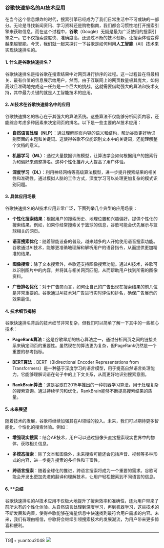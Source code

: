 ### 谷歌快速排名的AI技术应用

在当今这个信息爆炸的时代，搜索引擎已经成为了我们日常生活中不可或缺的一部分。无论是寻找新闻资讯、学习资料还是购物指南，我们都会习惯性地打开搜索引擎来获取信息。而在这个过程中，**谷歌**（Google）无疑是最为广泛使用的搜索引擎之一。它不仅搜索速度快、准确度高，还通过不断的技术创新，让搜索体验变得越来越智能。今天，我们就一起来探讨一下谷歌是如何利用**人工智能**（AI）技术来实现快速排名的。

#### 1. **什么是谷歌快速排名？**

谷歌快速排名是指谷歌在搜索结果中对网页进行排序的过程。这一过程旨在将最相关、最有价值的信息展示给用户。然而，由于互联网上的网页数量极其庞大，如何高效且准确地完成这一任务是一个巨大的挑战。这就需要借助强大的算法和技术支持，其中最为关键的就是人工智能技术的应用。

#### 2. **AI技术在谷歌快速排名中的应用**

谷歌快速排名的核心在于其强大的算法系统。这些算法不仅能够分析网页内容，还能综合考虑多种因素来决定网页的排名。以下是一些主要的AI技术应用：

- **自然语言处理（NLP）**：通过理解网页内容的语义和结构，帮助谷歌更好地识别页面的主题和关键词。这使得谷歌不仅能识别文本中的关键词，还能理解整个文档的意义。
  
- **机器学习（ML）**：通过大量数据训练模型，让算法学会如何根据用户的搜索行为和偏好来调整排名。这种个性化推荐大大提高了用户体验。
  
- **深度学习（DL）**：利用神经网络等高级算法模型，进一步提升搜索结果的相关性和准确性。通过模拟人脑的工作方式，深度学习可以处理更加复杂的模式识别问题。

#### 3. **具体应用场景**

谷歌快速排名的AI技术应用非常广泛，下面列举几个典型的应用场景：

- **个性化搜索结果**：根据用户的搜索历史、地理位置和兴趣偏好，提供个性化的搜索结果。例如，如果你经常搜索关于篮球的信息，谷歌可能会优先展示与篮球相关的网页。
  
- **语音搜索优化**：随着智能设备的普及，越来越多的人开始使用语音搜索功能。谷歌通过AI技术，能够更准确地理解和解析用户的语音指令，从而提供更加精准的结果。
  
- **图像搜索**：除了文本搜索外，谷歌还支持图像搜索功能。通过AI技术，谷歌可以识别图片中的内容，并将其与相关网页匹配，从而帮助用户找到所需的图像资料。
  
- **广告排名优化**：对于广告商而言，如何让自己的广告出现在搜索结果的前几位是非常重要的。谷歌通过AI技术对广告进行实时评估和排名，确保广告展示的效果最佳。

#### 4. **技术细节揭秘**

谷歌快速排名背后的技术细节非常复杂，但我们可以简单了解一下其中的一些核心技术：

- **PageRank算法**：这是谷歌早期的核心算法之一，通过分析网页之间的链接关系来确定网页的重要性。虽然现在的算法更为复杂，但PageRank仍然是一个重要的参考指标。
  
- **BERT算法**：BERT（Bidirectional Encoder Representations from Transformers）是一种基于深度学习的语言模型，用于提高自然语言处理能力。它能够理解词语在句子中的上下文关系，从而更好地识别搜索意图。
  
- **RankBrain算法**：这是谷歌在2015年推出的一种机器学习算法，用于处理复杂的搜索查询。通过持续学习和优化，RankBrain能够不断提高搜索结果的质量。

#### 5. **未来展望**

随着技术的发展，谷歌将继续加强其在AI领域的投入。未来，我们可以期待更多智能化、个性化的搜索体验。例如：

- **增强现实搜索**：结合AR技术，用户可以通过摄像头直接搜索现实世界中的物体，获取相关信息。
  
- **多模态搜索**：除了文本和图像外，未来搜索可能还会包括声音、视频等多种形式的内容，进一步提升搜索的多样性和丰富性。
  
- **跨语言搜索**：随着全球化的推进，跨语言搜索将成为一个重要的需求。谷歌可能会开发出更加先进的翻译和理解技术，让用户轻松搜索到不同语言的信息。

#### 6. **总结

谷歌快速排名的AI技术应用不仅极大地提升了搜索效率和准确性，还为用户带来了前所未有的个性化体验。从自然语言处理到深度学习，再到机器学习，这些技术的不断发展和完善，使得谷歌能够在海量信息中快速找到最符合用户需求的内容。未来，我们有理由相信，谷歌将会继续引领搜索技术的发展潮流，为用户带来更多惊喜和便利。

---

TG💪+ yuantou2048  ![](https://github.com/user-attachments/assets/42a5a4a5-fea9-4a1d-8aa0-73e57e430cca)